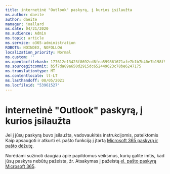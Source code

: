 ```yaml
---
title: internetinė "Outlook" paskyrą, į kurios įsilaužta
ms.author: daeite
author: daeite
manager: joallard
ms.date: 04/21/2020
ms.audience: Admin
ms.topic: article
ms.service: o365-administration
ROBOTS: NOINDEX, NOFOLLOW
localization_priority: Normal
ms.custom: ''
ms.openlocfilehash: 177612e13423f8692cd8fea599861671afe7b1b7b40e7b198f5bef536d51c75c
ms.sourcegitcommit: b5f7da89a650d2915dc652449623c78be6247175
ms.translationtype: MT
ms.contentlocale: lt-LT
ms.lasthandoff: 08/05/2021
ms.locfileid: "53961527"
---
```

# <a name="outlook-on-the-web-account-hacked"></a>internetinė "Outlook" paskyrą, į kurios įsilaužta

Jei į jūsų paskyrą buvo įsilaužta, vadovaukitės instrukcijomis, pateiktomis Kaip apsaugoti ir atkurti el. pašto funkciją į įtartą [Microsoft 365 paskyrą ir pašto dėžutę](https://docs.microsoft.com/microsoft-365/security/office-365-security/responding-to-a-compromised-email-account).

Norėdami sužinoti daugiau apie papildomus veiksmus, kurių galite imtis, kad jūsų paskyra nebūtų pažeista, žr. Atsakymas į pažeistą [el. pašto paskyrą Microsoft 365](https://docs.microsoft.com/microsoft-365/security/office-365-security/responding-to-a-compromised-email-account).
